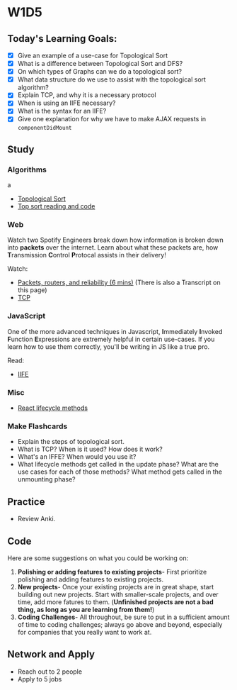# W1D5

## Today's Learning Goals:

- [x] Give an example of a use-case for Topological Sort 
- [x] What is a difference between Topological Sort and DFS?
- [x] On which types of Graphs can we do a topological sort?
- [x] What data structure do we use to assist with the topological sort algorithm?
- [x] Explain TCP, and why it is a necessary protocol
- [x] When is using an IIFE necessary? 
- [x] What is the syntax for an IIFE?
- [x] Give one explanation for why we have to make AJAX requests in `componentDidMount`

## Study

### Algorithms
a
* [Topological Sort](https://www.youtube.com/watch?v=ddTC4Zovtbc)
* [Top sort reading and code](http://www.geeksforgeeks.org/topological-sorting/)

### Web

Watch two Spotify Engineers break down how information is broken down into **packets** over the internet. Learn about what these packets are, how **T**ransmission **C**ontrol **P**rotocal assists in their delivery!

Watch: 
* [Packets, routers, and reliability (6 mins)](https://www.khanacademy.org/computing/computer-science/internet-intro/internet-works-intro/v/the-internet-packet-routers-and-reliability) (There is also a Transcript on this page)
* [TCP](https://www.youtube.com/watch?v=PpsEaqJV_A0)

### JavaScript

One of the more advanced techniques in Javascript, **I**mmediately **I**nvoked **F**unction **E**xpressions are extremely helpful in certain use-cases. If you learn how to use them correctly, you'll be writing in JS like a true pro. 

Read: 

* [IIFE](https://medium.freecodecamp.org/the-definitive-javascript-handbook-for-a-developer-interview-44ffc6aeb54e)

### Misc

* [React lifecycle methods](https://engineering.musefind.com/react-lifecycle-methods-how-and-when-to-use-them-2111a1b692b1)

### Make Flashcards

* Explain the steps of topological sort.
* What is TCP? When is it used? How does it work?
* What's an IFFE? When would you use it?
* What lifecycle methods get called in the update phase? What are the use cases for each of those methods? What method gets called in the unmounting phase?

## Practice

* Review Anki.

## Code

Here are some suggestions on what you could be working on:

1. **Polishing or adding features to existing projects**- First prioritize polishing and adding features to existing projects.
1. **New projects**- Once your existing projects are in great shape, start building out new projects. Start with smaller-scale projects, and over time, add more fatures to them. (**Unfinished projects are not a bad thing, as long as you are learning from them!**)
1. **Coding Challenges**- All throughout, be sure to put in a sufficient amount of time to coding challenges; always go above and beyond, especially for companies that you really want to work at.

## Network and Apply

* Reach out to 2 people
* Apply to 5 jobs
